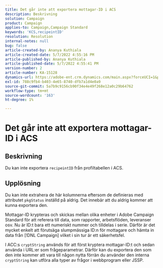 ```yaml
---
title: Det går inte att exportera mottagar-ID i ACS
description: Beskrivning
solution: Campaign
product: Campaign
applies-to: Campaign,Campaign Standard
keywords: 'KCS,recipeintID'
resolution: Resolution
internal-notes: null
bug: false
article-created-by: Ananya Kuthiala
article-created-date: 5/7/2022 4:55:16 PM
article-published-by: Ananya Kuthiala
article-published-date: 5/7/2022 4:55:41 PM
version-number: 2
article-number: KA-15128
dynamics-url: https://adobe-ent.crm.dynamics.com/main.aspx?forceUCI=1&pagetype=entityrecord&etn=knowledgearticle&id=21040874-26ce-ec11-a7b5-0022480a8e40
exl-id: 788c9fb4-b403-4e65-8740-dfb7a1d4e0a9
source-git-commit: 5a7b9c9156cb90f34e4e49f268e12a0c29b64762
workflow-type: tm+mt
source-wordcount: '163'
ht-degree: 1%

---
```


# Det går inte att exportera mottagar-ID i ACS

## Beskrivning


Du kan inte exportera `recipeintID` från profiltabellen i ACS.


## Upplösning


Du kan inte extrahera de här kolumnerna eftersom de definieras med attributet `pkgStatus` inställd på aldrig. Det innebär att du aldrig kommer att kunna exportera den.

Mottagar-ID krypteras och skickas mellan olika enheter i Adobe Campaign Standard för att referera till data, som rapporter, arbetsflöden, leveranser osv. Nu är ID:t bara ett numeriskt nummer och tilldelas i serie. Därför är det mycket enkelt att förutsäga slumpmässiga ID:n för mottagare och hämta in data från [!DNL Campaign] vilket i sin tur är ett säkerhetsfel.

I ACC:s `cryptString` används för att först kryptera mottagar-ID:t och sedan använda i URL:er som frågeparametrar. Därför kan du exportera den som den inte kommer att vara till någon nytta förrän du använder den interna `cryptString` kan utföra alla typer av frågor i webbprogram eller JSSP.
